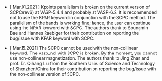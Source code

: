 
* [ Mar.01.2021 ] Kpoints parallelism is broken on the current version 
  of SCPC(rev6) at VASP-5.4.4 and probably at VASP-6.2. It is recommended 
  not to use the KPAR keyword in conjunction with the SCPC method.
  The parallelism of the bands is working fine; hence, the user can continue 
  using the NPAR keyword with SCPC. The authors thank to Soungmin Bae 
  and Hannes Raebiger for their contribution on reporting the bug/issue 
  with KPAR keyword with SCPC.

* [ Mar.15.2021] The SCPC cannot be used with the non-collinear keyword.
  The vasp_ncl with SCPC is broken. By the moment, you cannot use 
  non-collinear magnetization. The authors thank to Jing Zhan and 
  prof. Dr. Qihang Liu from the Southern Univ. of Science and Technology 
  of Shenzhen/China for their contribution on reporting the bug/issue with the 
  non-collinear version of SCPC.  

